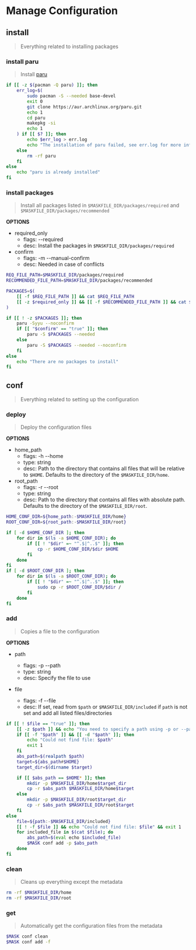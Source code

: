 # Manage Configuration

## install

> Everything related to installing packages

### install paru

> Install [paru](https://github.com/morganamilo/paru)

~~~bash
if [[ -z $(pacman -Q paru) ]]; then
    err_log=$(
        sudo pacman -S --needed base-devel
        exit 0
        git clone https://aur.archlinux.org/paru.git
        echo 1
        cd paru
        makepkg -si
        echo 1
    ) if [[ $? ]]; then
        echo $err_log > err.log
        echo "The installation of paru failed, see err.log for more information"
    else
        rm -rf paru
    fi
else
    echo "paru is already installed"
fi
~~~

### install packages

> Install all packages listed in `$MASKFILE_DIR/packages/required` and `$MASKFILE_DIR/packages/recommended` 

**OPTIONS**
* required_only
    * flags: --required
    * desc: Install the packages in `$MASKFILE_DIR/packages/required` 
* confirm
    * flags: -m --manual-confirm
    * desc: Needed in case of conflicts

~~~bash
REQ_FILE_PATH=$MASKFILE_DIR/packages/required
RECOMMENDED_FILE_PATH=$MASKFILE_DIR/packages/recommended

PACKAGES=$(
    [[ -f $REQ_FILE_PATH ]] && cat $REQ_FILE_PATH
    [[ -z $required_only ]] && [[ -f $RECOMMENDED_FILE_PATH ]] && cat $RECOMMENDED_FILE_PATH
)

if [[ ! -z $PACKAGES ]]; then
    paru -Syyu --noconfirm
    if [[ "$confirm" == "true" ]]; then
        paru -S $PACKAGES --needed
    else
        paru -S $PACKAGES --needed --noconfirm
    fi
else
    echo "There are no packages to install"
fi
~~~

## conf

> Everything related to setting up the configuration

### deploy

> Deploy the configuration files

**OPTIONS**
* home\_path
    * flags: -h --home
    * type: string
    * desc: Path to the directory that contains all files that will be relative to `$HOME`. Defaults to the directory of the `$MASKFILE_DIR/home`.
* root\_path
    * flags: -r --root
    * type: string
    * desc: Path to the directory that contains all files with absolute path. Defaults to the directory of the `$MASKFILE_DIR/root`.

~~~bash
HOME_CONF_DIR=${home_path:-$MASKFILE_DIR/home}
ROOT_CONF_DIR=${root_path:-$MASKFILE_DIR/root}

if [ -d $HOME_CONF_DIR ]; then
    for dir in $(ls -a $HOME_CONF_DIR); do
        if [[ ! "$dir" =~ "^.$|^..$" ]]; then
            cp -r $HOME_CONF_DIR/$dir $HOME 
        fi
    done
fi
if [ -d $ROOT_CONF_DIR ]; then
    for dir in $(ls -a $ROOT_CONF_DIR); do
        if [[ ! "$dir" =~ "^.$|^..$" ]]; then
            sudo cp -r $ROOT_CONF_DIR/$dir /
        fi
    done
fi
~~~

### add

> Copies a file to the configuration

**OPTIONS**
* path
    * flags: -p --path
    * type: string
    * desc: Specify the file to use

* file
    * flags: -f --file
    * desc: If set, read from `$path` or `$MASKFILE_DIR/included` if `path` is not set and add all listed files/directories

~~~bash
if [[ ! $file == "true" ]]; then
    [[ -z $path ]] && echo "You need to specify a path using -p or --path" && exit 1
    if [[ -f "$path" ]] && [[ -d "$path" ]]; then
        echo "Could not find file: $path"
        exit 1
    fi
    abs_path=$(realpath $path)
    target=${abs_path#$HOME}
    target_dir=$(dirname $target)

    if [[ $abs_path == $HOME* ]]; then
        mkdir -p $MASKFILE_DIR/home$target_dir
        cp -r $abs_path $MASKFILE_DIR/home$target
    else
        mkdir -p $MASKFILE_DIR/root$target_dir
        cp -r $abs_path $MASKFILE_DIR/root$target
    fi
else
    file=${path:-$MASKFILE_DIR/included}
    [[ ! -f $file ]] && echo "Could not find file: $file" && exit 1
    for included_file in $(cat $file); do
        abs_path=$(eval echo $included_file)
        $MASK conf add -p $abs_path
    done
fi
~~~

### clean

> Cleans up everything except the metadata

~~~bash
rm -rf $MASKFILE_DIR/home
rm -rf $MASKFILE_DIR/root
~~~

### get

> Automatically get the configuration files from the metadata

~~~bash
$MASK conf clean
$MASK conf add -f
~~~
